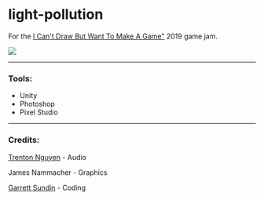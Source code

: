 # light-pollution
For the [I Can't Draw But Want To Make A Game"](https://itch.io/jam/icantdraw) 2019 game jam.

![](https://i.imgur.com/xgGZJ5V.png)

---
### Tools:

* Unity
* Photoshop
* Pixel Studio

---
### Credits:

[Trenton Nguyen](https://github.com/trentonguyen) - Audio

James Nammacher - Graphics

[Garrett Sundin](https://github.com/gsundin) - Coding
